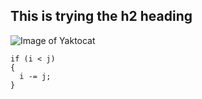 ## This is trying the h2 heading

![Image of Yaktocat](https://octodex.github.com/images/yaktocat.png)

```
if (i < j)
{
  i -= j;
}
```
